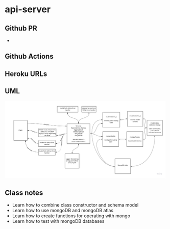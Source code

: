# api-server

## Github PR
* 

## Github Actions


## Heroku URLs


## UML
![](./assets/api-server-lab04.jpg)

## Class notes
* Learn how to combine class constructor and schema model
* Learn how to use mongoDB and mongoDB atlas
* Learn how to create functions for operating with mongo
* Learn how to test with mongoDB databases